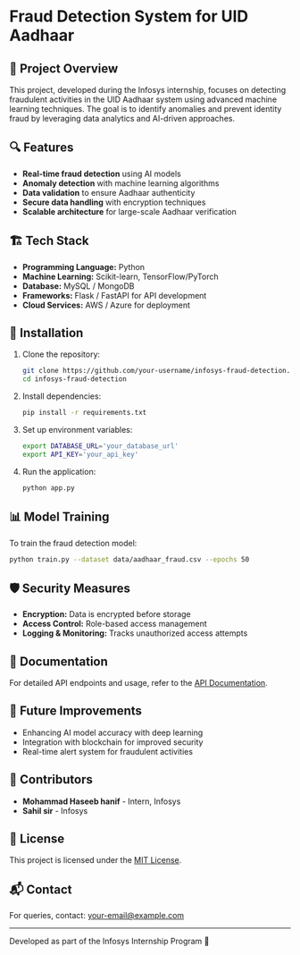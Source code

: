 # Fraud Detection System for UID Aadhaar

## 📌 Project Overview
This project, developed during the Infosys internship, focuses on detecting fraudulent activities in the UID Aadhaar system using advanced machine learning techniques. The goal is to identify anomalies and prevent identity fraud by leveraging data analytics and AI-driven approaches.

## 🔍 Features
- **Real-time fraud detection** using AI models
- **Anomaly detection** with machine learning algorithms
- **Data validation** to ensure Aadhaar authenticity
- **Secure data handling** with encryption techniques
- **Scalable architecture** for large-scale Aadhaar verification

## 🏗️ Tech Stack
- **Programming Language:** Python
- **Machine Learning:** Scikit-learn, TensorFlow/PyTorch
- **Database:** MySQL / MongoDB
- **Frameworks:** Flask / FastAPI for API development
- **Cloud Services:** AWS / Azure for deployment

## 🚀 Installation
1. Clone the repository:
   ```sh
   git clone https://github.com/your-username/infosys-fraud-detection.git
   cd infosys-fraud-detection
   ```
2. Install dependencies:
   ```sh
   pip install -r requirements.txt
   ```
3. Set up environment variables:
   ```sh
   export DATABASE_URL='your_database_url'
   export API_KEY='your_api_key'
   ```
4. Run the application:
   ```sh
   python app.py
   ```

## 📊 Model Training
To train the fraud detection model:
```sh
python train.py --dataset data/aadhaar_fraud.csv --epochs 50
```

## 🛡️ Security Measures
- **Encryption:** Data is encrypted before storage
- **Access Control:** Role-based access management
- **Logging & Monitoring:** Tracks unauthorized access attempts

## 📖 Documentation
For detailed API endpoints and usage, refer to the [API Documentation](docs/API.md).

## 📌 Future Improvements
- Enhancing AI model accuracy with deep learning
- Integration with blockchain for improved security
- Real-time alert system for fraudulent activities

## 🤝 Contributors
- **Mohammad Haseeb hanif** - Intern, Infosys
- **Sahil sir** - Infosys

## 📜 License
This project is licensed under the [MIT License](LICENSE).

## 📬 Contact
For queries, contact: [your-email@example.com](mohdhaseebhanif@gmail.com)

---
Developed as part of the Infosys Internship Program 🚀
